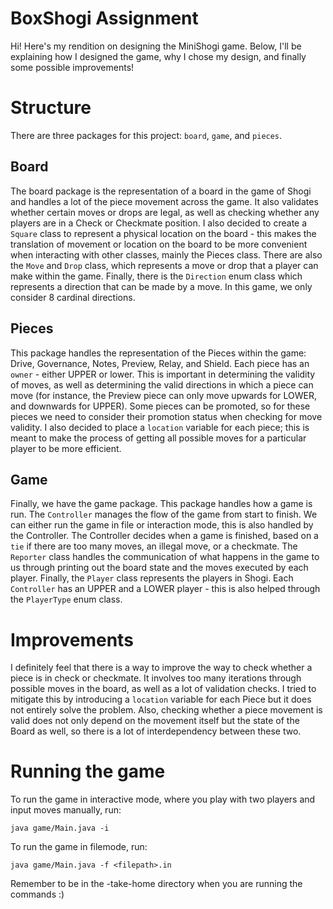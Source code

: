# BoxShogi Assignment
Hi! Here's my rendition on designing the MiniShogi game. Below, I'll be explaining how I 
designed the game, why I chose my design, and finally some possible improvements!
# Structure
There are three packages for this project: `board`, `game`, and `pieces`. 
## Board
The board package is the representation of a board
in the game of Shogi and handles a lot of the piece movement across the game. It also validates whether certain moves or
drops are legal, as well as checking whether any players are in a Check or Checkmate position. I also decided to create 
a `Square` class to represent a physical location on the board - this makes the translation of movement or location on the
board to be more convenient when interacting with other classes, mainly the Pieces class. There are also the `Move` and 
`Drop` class, which represents a move or drop that a player can make within the game. Finally, there is the `Direction` enum
class which represents a direction that can be made by a move. In this game, we only consider 8 cardinal directions.

## Pieces
This package handles the representation of the Pieces within the game: Drive, Governance, Notes, Preview, Relay, and 
Shield. Each piece has an `owner` - either UPPER or lower. This is important in determining the validity of moves, as well
as determining the valid directions in which a piece can move (for instance, the Preview piece can only move upwards for LOWER,
and downwards for UPPER). Some pieces can be promoted, so for these pieces we need to consider their promotion status when 
checking for move validity. I also decided to place a `location` variable for each piece; this is meant to make the 
process of getting all possible moves for a particular player to be more efficient.

## Game
Finally, we have the game package. This package handles how a game is run. The `Controller` manages the flow of the game
from start to finish. We can either run the game in file or interaction mode, this is also handled by the Controller. The 
Controller decides when a game is finished, based on a `tie` if there are too many moves, an illegal move, or a checkmate.
The `Reporter` class handles the communication of what happens in the game to us through printing out the board state and 
the moves executed by each player. Finally, the `Player` class represents the players in Shogi. Each `Controller` has an 
UPPER and a LOWER player - this is also helped through the `PlayerType` enum class.

# Improvements
I definitely feel that there is a way to improve the way to check whether a piece is in check or checkmate. It involves 
too many iterations through possible moves in the board, as well as a lot of validation checks. I tried to mitigate this
by introducing a `location` variable for each Piece but it does not entirely solve the problem. Also, checking whether a 
piece movement is valid does not only depend on the movement itself but the state of the Board as well, so there is a lot of 
interdependency between these two.

# Running the game
To run the game in interactive mode, where you play with two players and input moves manually, run: 
```
java game/Main.java -i
```
To run the game in filemode, run:
```
java game/Main.java -f <filepath>.in
```
Remember to be in the 
-take-home directory when you are running the commands :)
